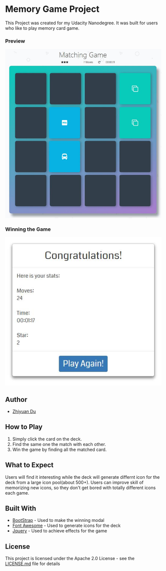 # Memory Game Project
This Project was created for my Udacity Nanodegree. It was built for users who like to play memory card game.

### Preview
![alt text](https://github.com/lYesterdaYl/Udacity_Frontend/blob/master/Memory%20Game/img/preview.jpg?raw=true)

### Winning the Game
![alt text](https://github.com/lYesterdaYl/Udacity_Frontend/blob/master/Memory%20Game/img/winning.jpg?raw=true)

## Author

* [Zhiyuan Du](https://github.com/lYesterdaYl)

## How to Play

1. Simply click the card on the deck.
2. Find the same one the match with each other.
3. Win the game by finding all the matched card.

## What to Expect
Users will find it interesting while the deck will generate differnt icon for the deck from a large icon pool(about 500+). Users can improve skill of memorizing new icons, so they don't get bored with totally different icons each game.

## Built With

* [BootStrap](https://getbootstrap.com/) - Used to make the winning modal
* [Font Awesome](https://fontawesome.com/) - Used to generate icons for the deck
* [Jquery](https://jquery.com/) - Used to achieve effects for the game

## License

This project is licensed under the Apache 2.0 License - see the [LICENSE.md](LICENSE.md) file for details